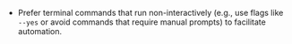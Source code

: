 - Prefer terminal commands that run non-interactively (e.g., use flags like `--yes` or avoid commands that require manual prompts) to facilitate automation.
